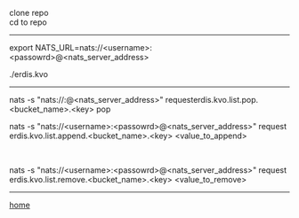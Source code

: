 clone repo <br>
cd to repo <br>

---

export NATS_URL=nats://\<username>:\<passowrd>@<nats_server_address> 

./erdis.kvo 

---

nats -s "nats://<username>:<passowrd>@<nats_server_address>" requesterdis.kvo.list.pop.<bucket_name>.\<key> pop

nats -s "nats://\<username>:\<passowrd>@<nats_server_address>" request erdis.kvo.list.append.<bucket_name>.\<key> <value_to_append>

<br>

nats -s "nats://\<username>:\<passowrd>@<nats_server_address>" request erdis.kvo.list.remove.<bucket_name>.\<key> <value_to_remove>

---

[home](https://github.com/perryngordon/erdis.kvo/tree/main)
